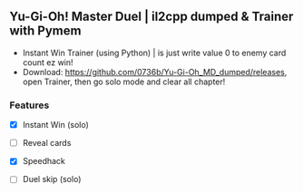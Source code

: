 ## Yu-Gi-Oh! Master Duel | il2cpp dumped & Trainer with Pymem
- Instant Win Trainer (using Python) | is just write value 0 to enemy card count ez win!
- Download: https://github.com/0736b/Yu-Gi-Oh_MD_dumped/releases, open Trainer, then go solo mode and clear all chapter!

### Features
- [x] Instant Win (solo)
- [ ] Reveal cards
- [x] Speedhack
- [ ] Duel skip (solo)

